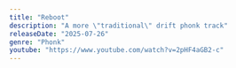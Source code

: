 ```yaml
---
title: "Reboot"
description: "A more \"traditional\" drift phonk track"
releaseDate: "2025-07-26"
genre: "Phonk"
youtube: "https://www.youtube.com/watch?v=2pHF4aGB2-c"
---
```

